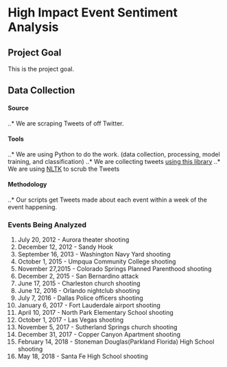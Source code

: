 # High Impact Event Sentiment Analysis

## Project Goal
This is the project goal.

## Data Collection
#### Source
..* We are scraping Tweets of off Twitter. 
#### Tools
..* We are using Python to do the work. (data collection, processing, model training, and classification)
..* We are collecting tweets [using this library](https://github.com/Jefferson-Henrique/GetOldTweets-python)
..* We are using [NLTK](https://www.nltk.org/) to scrub the Tweets
#### Methodology
..* Our scripts get Tweets made about each event within a week of the event happening.

### Events Being Analyzed
1. July 20, 2012 - Aurora theater shooting
2. December 12, 2012 - Sandy Hook
3. September 16, 2013 - Washington Navy Yard shooting
4. October 1, 2015 - Umpqua Community College shooting
5. November 27,2015 - Colorado Springs Planned Parenthood shooting
6. December 2, 2015 - San Bernardino attack
7. June 17, 2015 - Charleston church shooting
8. June 12, 2016 - Orlando nightclub shooting
9. July 7, 2016 - Dallas Police officers shooting
10. January 6, 2017 - Fort Lauderdale airport shooting
11. April 10, 2017 - North Park Elementary School shooting
12. October 1, 2017 - Las Vegas shooting
13. November 5, 2017 - Sutherland Springs church shooting
14. December 31, 2017 - Copper Canyon Apartment shooting
15. February 14, 2018 - Stoneman Douglas(Parkland Florida) High School shooting
16. May 18, 2018 - Santa Fe High School shooting
